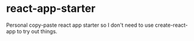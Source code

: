 # react-app-starter

Personal copy-paste react app starter so I don't need to use create-react-app to try out things.
